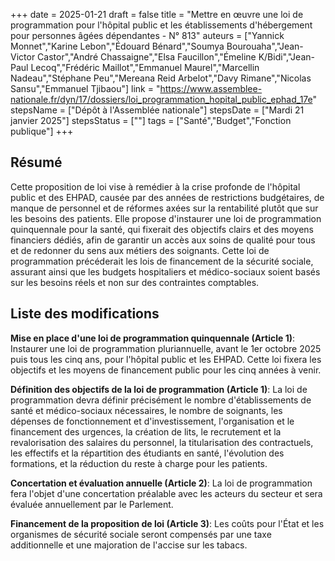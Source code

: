 +++
date = 2025-01-21
draft = false
title = "Mettre en œuvre une loi de programmation pour l'hôpital public et les établissements d'hébergement pour personnes âgées dépendantes - N° 813"
auteurs = ["Yannick Monnet","Karine Lebon","Édouard Bénard","Soumya Bourouaha","Jean-Victor Castor","André Chassaigne","Elsa Faucillon","Émeline K/Bidi","Jean-Paul Lecoq","Frédéric Maillot","Emmanuel Maurel","Marcellin Nadeau","Stéphane Peu","Mereana Reid Arbelot","Davy Rimane","Nicolas Sansu","Emmanuel Tjibaou"]
link = "https://www.assemblee-nationale.fr/dyn/17/dossiers/loi_programmation_hopital_public_ephad_17e"
stepsName = ["Dépôt à l'Assemblée nationale"]
stepsDate = ["Mardi 21 janvier 2025"]
stepsStatus = [""]
tags = ["Santé","Budget","Fonction publique"]
+++

## Résumé

Cette proposition de loi vise à remédier à la crise profonde de l'hôpital public et des EHPAD, causée par des années de restrictions budgétaires, de manque de personnel et de réformes axées sur la rentabilité plutôt que sur les besoins des patients. Elle propose d'instaurer une loi de programmation quinquennale pour la santé, qui fixerait des objectifs clairs et des moyens financiers dédiés, afin de garantir un accès aux soins de qualité pour tous et de redonner du sens aux métiers des soignants. Cette loi de programmation précéderait les lois de financement de la sécurité sociale, assurant ainsi que les budgets hospitaliers et médico-sociaux soient basés sur les besoins réels et non sur des contraintes comptables.

## Liste des modifications

**Mise en place d'une loi de programmation quinquennale (Article 1)**: Instaurer une loi de programmation pluriannuelle, avant le 1er octobre 2025 puis tous les cinq ans, pour l'hôpital public et les EHPAD. Cette loi fixera les objectifs et les moyens de financement public pour les cinq années à venir.

**Définition des objectifs de la loi de programmation (Article 1)**: La loi de programmation devra définir précisément le nombre d'établissements de santé et médico-sociaux nécessaires, le nombre de soignants, les dépenses de fonctionnement et d'investissement, l'organisation et le financement des urgences, la création de lits, le recrutement et la revalorisation des salaires du personnel, la titularisation des contractuels, les effectifs et la répartition des étudiants en santé, l'évolution des formations, et la réduction du reste à charge pour les patients.

**Concertation et évaluation annuelle (Article 2)**: La loi de programmation fera l'objet d'une concertation préalable avec les acteurs du secteur et sera évaluée annuellement par le Parlement.

**Financement de la proposition de loi (Article 3)**: Les coûts pour l'État et les organismes de sécurité sociale seront compensés par une taxe additionnelle et une majoration de l'accise sur les tabacs.
